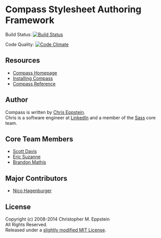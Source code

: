 # Compass Stylesheet Authoring Framework

Build Status: [![Build Status](https://travis-ci.org/Compass/compass.png)](https://travis-ci.org/Compass/compass)

Code Quality: [![Code Climate](https://codeclimate.com/github/Compass/compass.png)](https://codeclimate.com/github/Compass/compass)

## Resources

* [Compass Homepage](http://compass-style.org/)
* [Installing Compass](http://compass-style.org/install/)
* [Compass Reference](http://compass-style.org/install/reference/)

## Author
Compass is written by [Chris Eppstein](http://chriseppstein.github.io/).<br>
Chris is a software engineer at [LinkedIn](http://www.linkedin.com/) and a member of the [Sass](https://github.com/nex3/sass) core team.

## Core Team Members

* [Scott Davis](https://github.com/scottdavis)
* [Eric Suzanne](https://github.com/ericam)
* [Brandon Mathis](https://github.com/imathis)

## Major Contributors

* [Nico Hagenburger](https://github.com/hagenburger)

## License
Copyright (c) 2008-2014 Christopher M. Eppstein<br>
All Rights Reserved.<br>
Released under a [slightly modified MIT License](LICENSE.markdown).
